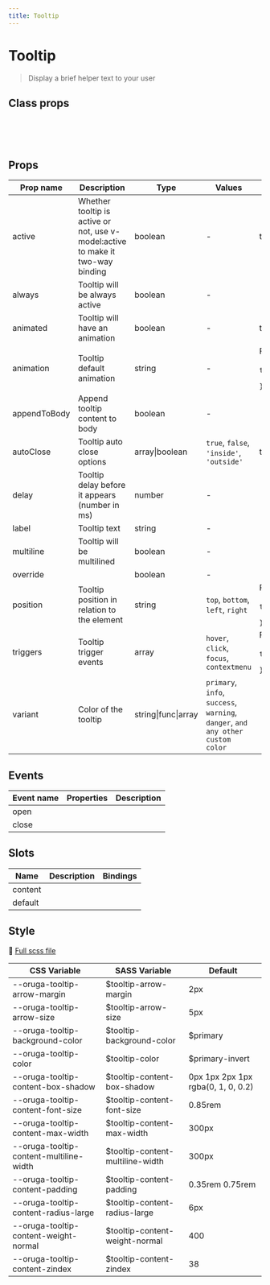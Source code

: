 ```yaml
---
title: Tooltip
---
```


# Tooltip

> Display a brief helper text to your user

<example-tooltip />

## Class props

<br />

<inspector-tooltip-viewer />

<br />
<br />

## Props

| Prop name    | Description                                                                     | Type                | Values                                                                          | Default                                                                                                                                    |
| ------------ | ------------------------------------------------------------------------------- | ------------------- | ------------------------------------------------------------------------------- | ------------------------------------------------------------------------------------------------------------------------------------------ |
| active       | Whether tooltip is active or not, use v-model:active to make it two-way binding | boolean             | -                                                                               | true                                                                                                                                       |
| always       | Tooltip will be always active                                                   | boolean             | -                                                                               |                                                                                                                                            |
| animated     | Tooltip will have an animation                                                  | boolean             | -                                                                               | true                                                                                                                                       |
| animation    | Tooltip default animation                                                       | string              | -                                                                               | <div>From <b>config</b></div><br><code style='white-space: nowrap; padding: 0;'> tooltip: {<br>&nbsp;&nbsp;animation: 'fade'<br>}</code>   |
| appendToBody | Append tooltip content to body                                                  | boolean             | -                                                                               |                                                                                                                                            |
| autoClose    | Tooltip auto close options                                                      | array\|boolean      | `true`, `false`, `'inside'`, `'outside'`                                        | true                                                                                                                                       |
| delay        | Tooltip delay before it appears (number in ms)                                  | number              | -                                                                               |                                                                                                                                            |
| label        | Tooltip text                                                                    | string              | -                                                                               |                                                                                                                                            |
| multiline    | Tooltip will be multilined                                                      | boolean             | -                                                                               |                                                                                                                                            |
| override     |                                                                                 | boolean             | -                                                                               |                                                                                                                                            |
| position     | Tooltip position in relation to the element                                     | string              | `top`, `bottom`, `left`, `right`                                                | <div>From <b>config</b></div><br><code style='white-space: nowrap; padding: 0;'> tooltip: {<br>&nbsp;&nbsp;position: 'top'<br>}</code>     |
| triggers     | Tooltip trigger events                                                          | array               | `hover`, `click`, `focus`, `contextmenu`                                        | <div>From <b>config</b></div><br><code style='white-space: nowrap; padding: 0;'> tooltip: {<br>&nbsp;&nbsp;triggers: ['hover']<br>}</code> |
| variant      | Color of the tooltip                                                            | string\|func\|array | `primary`, `info`, `success`, `warning`, `danger`, `and any other custom color` |                                                                                                                                            |

## Events

| Event name | Properties | Description |
| ---------- | ---------- | ----------- |
| open       |            |
| close      |            |

## Slots

| Name    | Description | Bindings |
| ------- | ----------- | -------- |
| content |             |          |
| default |             |          |

## Style

📄 [Full scss file](https://github.com/oruga-ui/oruga/blob/master/packages/oruga/src/scss/components/__tooltip.scss.scss)

| CSS Variable                            | SASS Variable                     | Default                            |
| --------------------------------------- | --------------------------------- | ---------------------------------- |
| --oruga-tooltip-arrow-margin            | \$tooltip-arrow-margin            | 2px                                |
| --oruga-tooltip-arrow-size              | \$tooltip-arrow-size              | 5px                                |
| --oruga-tooltip-background-color        | \$tooltip-background-color        | \$primary                          |
| --oruga-tooltip-color                   | \$tooltip-color                   | \$primary-invert                   |
| --oruga-tooltip-content-box-shadow      | \$tooltip-content-box-shadow      | 0px 1px 2px 1px rgba(0, 1, 0, 0.2) |
| --oruga-tooltip-content-font-size       | \$tooltip-content-font-size       | 0.85rem                            |
| --oruga-tooltip-content-max-width       | \$tooltip-content-max-width       | 300px                              |
| --oruga-tooltip-content-multiline-width | \$tooltip-content-multiline-width | 300px                              |
| --oruga-tooltip-content-padding         | \$tooltip-content-padding         | 0.35rem 0.75rem                    |
| --oruga-tooltip-content-radius-large    | \$tooltip-content-radius-large    | 6px                                |
| --oruga-tooltip-content-weight-normal   | \$tooltip-content-weight-normal   | 400                                |
| --oruga-tooltip-content-zindex          | \$tooltip-content-zindex          | 38                                 |
